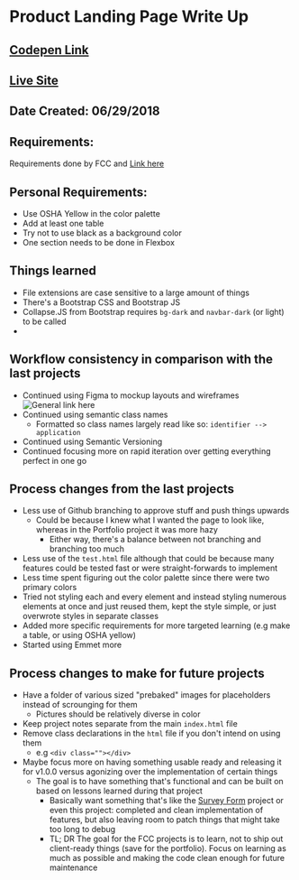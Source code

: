 # Product Landing Page Write Up

## [Codepen Link](https://codepen.io/wilsonj806/full/ZRxYzK/)

## [Live Site](https://wilsonj806.github.io/blackbox-landing/)

## Date Created: 06/29/2018

## Requirements:

Requirements done by FCC and [Link here](https://learn.freecodecamp.org/responsive-web-design/responsive-web-design-projects/build-a-product-landing-page/)

## Personal Requirements:

- Use OSHA Yellow in the color palette
- Add at least one table
- Try not to use black as a background color
- One section needs to be done in Flexbox


## Things learned

- File extensions are case sensitive to a large amount of things
- There's a Bootstrap CSS and Bootstrap JS
- Collapse.JS from Bootstrap requires `bg-dark` and `navbar-dark` (or light) to be called
-

## Workflow consistency in comparison with the last projects

- Continued using Figma to mockup layouts and wireframes
    ![General link here](https://www.figma.com/file/bpdAsf1BWEJCEeWwtMr6PPxh/Product-Page-Mock)
- Continued using semantic class names
    - Formatted so class names largely read like so: ` identifier --> application ` 
- Continued using Semantic Versioning
- Continued focusing more on rapid iteration over getting everything perfect in one go

## Process changes from the last projects

- Less use of Github branching to approve stuff and push things upwards
    - Could be because I knew what I wanted the page to look like, whereas in the Portfolio project it was more hazy
        - Either way, there's a balance between not branching and branching too much
- Less use of the `test.html` file although that could be because many features could be tested fast or were straight-forwards to implement
- Less time spent figuring out the color palette since there were two primary colors
- Tried not styling each and every element and instead styling numerous elements at once and just reused them, kept the style simple, or just overwrote styles in separate classes
- Added more specific requirements for more targeted learning (e.g make a table, or using OSHA yellow) 
- Started using Emmet more

## Process changes to make for future projects

- Have a folder of various sized "prebaked" images for placeholders instead of scrounging for them
    - Pictures should be relatively diverse in color
- Keep project notes separate from the main `index.html` file
- Remove class declarations in the `html` file if you don't intend on using them
    - e.g `<div class=""></div>`
- Maybe focus more on having something usable ready and releasing it for v1.0.0 versus agonizing over the implementation of certain things
    - The goal is to have something that's functional and can be built on based on lessons learned during that project
        - Basically want something that's like the [Survey Form](https://wilsonj806.github.io/survey-form/) project or even this project: completed and clean implementation of features, but also leaving room to patch things that might take too long to debug
        - TL; DR The goal for the FCC projects is to learn, not to ship out client-ready things (save for the portfolio). Focus on learning as much as possible and making the code clean enough for future maintenance

